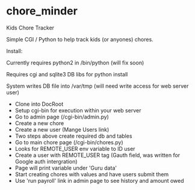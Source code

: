 # chore_minder
Kids Chore Tracker

Simple CGI / Python to help track kids (or anyones) chores.

Install:

Currently requires python2 in /bin/python (will fix soon)

Requires cgi and sqlite3 DB libs for python install

System writes DB file into /var/tmp (will need write access for web server user)

* Clone into DocRoot
* Setup cgi-bin for execution within your web server
* Go to admin page (/cgi-bin/admin.py)
* Create a new chore
* Create a new user (Mange Users link)
* Two steps above create required db and tables
* Go to main chore page (/cgi-bin/chores.py)
* Looks for REMOTE_USER env variable to ID user
* Create a user with REMOTE_USER tag (Gauth field, was written for Google auth intergration)
* Page will print variable under 'Guru data'
* Start creating chores with values and have users submit them
* Use 'run payroll' link in admin page to see history and amount owed
